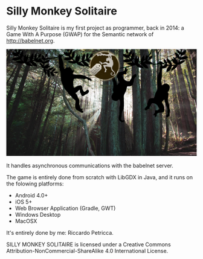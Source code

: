 # Silly Monkey Solitaire

Silly Monkey Solitaire is my first project as programmer, back in 2014:
a Game With A Purpose (GWAP) for the Semantic network of http://babelnet.org. 

![Login Screen](https://github.com/PetriccaRcc/SillyMonkeySolitaire/blob/master/desktop/bin/bg/bg1280.png?raw=true)

It handles asynchronous communications with the babelnet server.

The game is entirely done from scratch with LibGDX in Java, and it runs on the folowing platforms:

- Android 4.0+
- iOS 5+
- Web Browser Application (Gradle, GWT)
- Windows Desktop
- MacOSX

It's entirely done by me: Riccardo Petricca.

SILLY MONKEY SOLITAIRE is licensed under a Creative Commons Attribution-NonCommercial-ShareAlike 4.0 International License.

